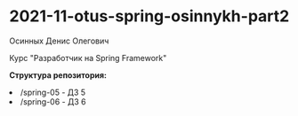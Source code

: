 # 2021-11-otus-spring-osinnykh-part2
Осинных Денис Олегович

Курс "Разработчик на Spring Framework"

<b>Структура репозитория:</b>
<li>/spring-05 - ДЗ 5</li>
<li>/spring-06 - ДЗ 6</li>